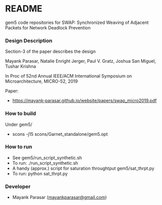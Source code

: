 # README #

gem5 code repositories for SWAP: Synchronized Weaving of Adjacent Packets for Network Deadlock Prevention

### Design Description ###
Section-3 of the paper describes the design

Mayank Parasar‬, Natalie Enright Jerger, Paul V. Gratz, Joshua San Miguel, Tushar Krishna

In Proc of 52nd Annual IEEE/ACM International Symposium on Microarchitecture, MICRO-52, 2019

Paper:
   * https://mayank-parasar.github.io/website/papers/swap_micro2019.pdf

### How to build ###
Under gem5/
* scons -j15 scons/Garnet_standalone/gem5.opt

### How to run ###

* See gem5/run_script_synthetic.sh
* To run: ./run_script_synthetic.sh
* A handy (approx.) script for saturation throughtput gem5/sat_thrpt.py
* To run: python sat_thrpt.py
 
### Developer ###

* Mayank Parasar (mayankparasar@gmail.com)
